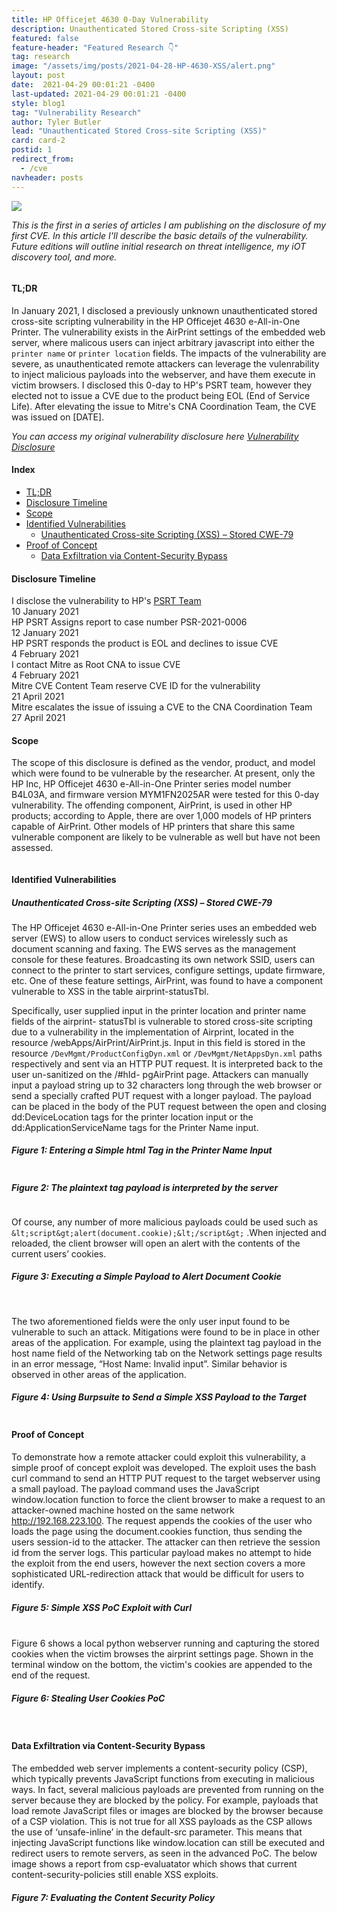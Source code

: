 ```yaml
---
title: HP Officejet 4630 0-Day Vulnerability  
description: Unauthenticated Stored Cross-site Scripting (XSS)
featured: false  
feature-header: "Featured Research 👇"
tag: research
image: "/assets/img/posts/2021-04-28-HP-4630-XSS/alert.png"
layout: post
date:  2021-04-29 00:01:21 -0400
last-updated: 2021-04-29 00:01:21 -0400
style: blog1
tag: "Vulnerability Research"
author: Tyler Butler
lead: "Unauthenticated Stored Cross-site Scripting (XSS)"
card: card-2
postid: 1
redirect_from:
  - /cve
navheader: posts
---
```



<div class="row">
    <div class="center">
        <img class="img-fluid rounded z-depth-1" src=socialimage/>
    </div>
</div>


<span id="postid"> </span>

<p class="text-muted"><i>This is the first in a series of articles I am publishing on the disclosure of my first CVE. In this article I'll describe the basic details of the vulnerability. Future editions will outline initial research on threat intelligence, my iOT discovery tool, and more.</i></p>

<div class="row">
    <div class="center">
        <img class="img-fluid rounded z-depth-1" src="/assets/img/posts/2021-04-28-HP-4630-XSS/alert.png" alt="" title="Popping an alert window with XSS"/>
    </div>
</div>


#### **TL;DR**


In January 2021, I disclosed a previously unknown unauthenticated stored cross-site scripting vulnerability in the HP Officejet 4630 e-All-in-One Printer. The vulnerability exists in the AirPrint settings of the embedded web server, where malicous users can inject arbitrary javascript into either the `printer name` or `printer location` fields. The impacts of the vulnerability are severe, as unauthenticated remote attackers can leverage the vulenrability to inject malicious payloads into the webserver, and have them execute in victim browsers. I disclosed this 0-day to HP's PSRT team, however they elected not to issue a CVE due to the product being EOL (End of Service Life). After elevating the issue to Mitre's CNA Coordination Team, the CVE was issued on [DATE].

*You can access my original vulnerability disclosure here <a href="/assets/pdf/HP-OfficeJet-4630-XSS.pdf" class="badge badge-dark text-light">Vulnerability Disclosure</a>* 
#### **Index**
+  [TL;DR]({{page.url}}#tl;dr)
+  [Disclosure Timeline]({{page.url}}#disclosure-timeline)
+  [Scope]({{page.url}}#scope)  
+  [Identified Vulnerabilities]({{page.url}}#identified-vulnerabilities)  
    +  [Unauthenticated Cross-site Scripting (XSS) – Stored CWE-79]({{page.url}}#unauthenticated-cross-site-scripting-xss--stored-cwe-79)
 +  [Proof of Concept]({{page.url}}#proof-of-concept)
    +  [Data Exfiltration via Content-Security Bypass]({{page.url}}#data-exfiltration-via-content-security-bypass)

#### **Disclosure Timeline**

  <div class="timeline mt-1 mb-1">
      <div class="tl-item active">
          <div class="tl-dot b-warning"></div>
          <div class="tl-content">
              <div class="">I disclose the vulnerability to HP's <a class="highlighted" href="https://ssl.www8.hp.com/h41268/live/index.aspx?qid=25434">PSRT Team</a></div>
              <div class="tl-date text-muted mt-1">10 January 2021</div>
          </div>
      </div>
      <div class="tl-item">
          <div class="tl-dot b-primary"></div>
          <div class="tl-content">
              <div class="">HP PSRT Assigns report to case number PSR-2021-0006</div>
              <div class="tl-date text-muted mt-1">12 January 2021</div>
          </div>
      </div>
      <div class="tl-item">
          <div class="tl-dot b-primary"></div>
          <div class="tl-content">
              <div class="">HP PSRT responds the product is EOL and declines to issue CVE</div>
              <div class="tl-date text-muted mt-1">4 February 2021</div>
          </div>
      </div>
      <div class="tl-item">
          <div class="tl-dot b-danger"></div>
          <div class="tl-content">
              <div class="">I contact Mitre as Root CNA to issue CVE</div>
              <div class="tl-date text-muted mt-1">4 February 2021</div>
          </div>
      </div>
      <div class="tl-item">
          <div class="tl-dot b-danger"></div>
          <div class="tl-content">
              <div class="">Mitre CVE Content Team reserve CVE ID for the vulnerability</div>
              <div class="tl-date text-muted mt-1">21 April 2021</div>
          </div>
      </div>
      <div class="tl-item">
          <div class="tl-dot b-danger"></div>
          <div class="tl-content">
              <div class="">Mitre escalates the issue of issuing a CVE to the CNA Coordination Team</div>
              <div class="tl-date text-muted mt-1">27 April 2021</div>
          </div>
      </div>
    </div>

#### **Scope**

The scope of this disclosure is defined as the vendor, product, and model which were found to be vulnerable by the researcher. At present, only the HP Inc, HP Officejet 4630 e-All-in-One Printer series model number B4L03A, and firmware version MYM1FN2025AR were tested for this 0-day vulnerability. The offending component, AirPrint, is used in other HP products; according to Apple, there are over 1,000 models of HP printers capable of AirPrint. Other models of HP printers that share this same vulnerable component are likely to be vulnerable as well but have not been assessed.  


<div class="row">
    <div class="mx-auto">
        <img class="img-fluid rounded z-depth-1" src="/assets/img/posts/2021-04-28-HP-4630-XSS/table1.png" alt="" title="Table 1: Tested Product Version"/>
    </div>
</div>  


#### **Identified Vulnerabilities**

##### *Unauthenticated Cross-site Scripting (XSS) – Stored CWE-79*  


The HP Officejet 4630 e-All-in-One Printer series uses an embedded web server (EWS) to allow users to conduct services wirelessly such as document scanning and faxing. The EWS serves as the management console for these features. Broadcasting its own network SSID, users can connect to the printer to start services, configure settings, update firmware, etc. One of these feature settings, AirPrint, was found to have a component vulnerable to XSS in the table airprint-statusTbl.  

Specifically, user supplied input in the printer location and printer name fields of the airprint- statusTbl is vulnerable to stored cross-site scripting due to a vulnerability in the implementation of Airprint, located in the resource /webApps/AirPrint/AirPrint.js. Input in this field is stored in the resource `/DevMgmt/ProductConfigDyn.xml` or `/DevMgmt/NetAppsDyn.xml` paths respectively and sent via an HTTP PUT request. It is interpreted back to the user un-sanitized on the /#hId- pgAirPrint page. Attackers can manually input a payload string up to 32 characters long through the web browser or send a specially crafted PUT request with a longer payload. The payload can be placed in the body of the PUT request between the open and closing dd:DeviceLocation tags for the printer location input or the dd:ApplicationServiceName tags for the Printer Name input.  

<div class="row">
    <div class="mx-auto"><h5>Figure 1: Entering a Simple html Tag in the Printer Name Input</h5></div>
    <div class="mx-auto">
        <img class="img-fluid rounded z-depth-1" src="/assets/img/posts/2021-04-28-HP-4630-XSS/figure1.png" alt=""  itle="Table 1: Tested Product Version"/>
    </div>
</div>  

<div class="row mx-auto">
    <div class="mx-auto"><h5>Figure 2: The plaintext tag payload is interpreted by the server</h5></div>
    <div class="mx-auto">
        <img class="img-fluid rounded z-depth-1" src="/assets/img/posts/2021-04-28-HP-4630-XSS/figure2.png" alt=""  title="Table 1: Tested Product Version"/>
    </div>
</div>    


Of course, any number of more malicious payloads could be used such as ```&lt;script&gt;alert(document.cookie);&lt;/script&gt;``` .When injected and reloaded, the client browser will open an alert with the contents of the current users’ cookies.

<div class="row mx-auto">
    <div class="mx-auto"><h5>Figure 3: Executing a Simple Payload to Alert Document Cookie</h5></div>
    <div class="mx-auto">
        <img class="img-fluid rounded z-depth-1" src="/assets/img/posts/2021-04-28-HP-4630-XSS/figure3.png" alt=""  title="Table 1: Tested Product Version"/>
    </div>
</div>      
<br>

The two aforementioned fields were the only user input found to be vulnerable to such an attack. Mitigations were found to be in place in other areas of the application. For example, using the plaintext tag payload in the host name field of the Networking  tab on the Network settings page results in an error message, “Host Name: Invalid input”. Similar behavior is observed in other areas of the application.    


<div class="row mx-auto">
    <div class="mx-auto"><h5>Figure 4: Using Burpsuite to Send a Simple XSS Payload to the Target</h5></div>
    <div class="mx-auto">
        <img class="img-fluid rounded z-depth-1" src="/assets/img/posts/2021-04-28-HP-4630-XSS/figure4.png" alt=""  title="Table 1: Tested Product Version"/>
    </div>
</div>    


#### **Proof of Concept**

To demonstrate how a remote attacker could exploit this vulnerability, a simple proof of concept exploit was developed. The exploit uses the bash curl command to send an HTTP PUT request to the target webserver using a small payload. The payload command uses the JavaScript window.location function to force the client browser to make a request to an attacker-owned machine hosted on the same network http://192.168.223.100. The request appends the cookies of the user who loads the page using the document.cookies function, thus sending the users session-id to the attacker. The attacker can then retrieve the session id from the server logs. This particular payload makes no attempt to hide the exploit from the end users, however the next section covers a more sophisticated URL-redirection attack that would be difficult for users to identify.  

<div class="row mx-auto">
    <div class="mx-auto"><h5>Figure 5: Simple XSS PoC Exploit with Curl</h5></div>
    <div class="mx-auto">
        <img class="img-fluid rounded z-depth-1" src="/assets/img/posts/2021-04-28-HP-4630-XSS/figure5.png" alt=""  title="Table 1: Tested Product Version"/>
    </div>
</div>    

<br>
Figure 6 shows a local python webserver running and capturing the stored cookies when the victim browses the airprint settings page. Shown in the terminal window on the bottom, the victim's cookies are appended to the end of the request. 


<div class="row mx-auto">
    <div class="mx-auto"><h5>Figure 6: Stealing User Cookies PoC</h5></div>
    <div class="mx-auto">
        <img class="img-fluid rounded z-depth-1" src="/assets/img/posts/2021-04-28-HP-4630-XSS/figure6.png" alt=""  title="Table 1: Tested Product Version"/>
    </div>
</div>      

<br>

#### **Data Exfiltration via Content-Security Bypass**  

The embedded web server implements a content-security policy (CSP), which typically prevents JavaScript functions from executing in malicious ways. In fact, several malicious payloads are prevented from running on the server because they are blocked by the policy. For example, payloads that load remote JavaScript files or images are blocked by the browser because of a CSP violation. This is not true for all XSS payloads as the CSP allows the use of ‘unsafe-inline’  in the default-src parameter.  This means that injecting JavaScript functions like window.location can still be executed and redirect users to remote servers, as seen in the advanced PoC. The below image shows a report from csp-evaluatator which shows that current content-security-policies still enable XSS exploits.  


<div class="row mx-auto">
    <div class="mx-auto"><h5>Figure 7: Evaluating the Content Security Policy</h5></div>
    <div class="mx-auto">
        <img class="img-fluid rounded z-depth-1" src="/assets/img/posts/2021-04-28-HP-4630-XSS/csp.png" alt=""  title="Table 1: Tested Product Version"/>
    </div>
</div>      


